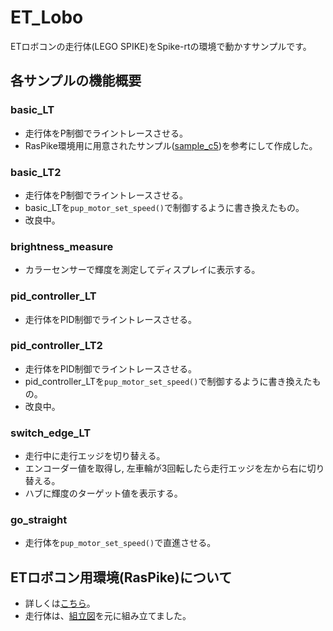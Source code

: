 # ET_Lobo
ETロボコンの走行体(LEGO SPIKE)をSpike-rtの環境で動かすサンプルです。

## 各サンプルの機能概要
### basic_LT
- 走行体をP制御でライントレースさせる。
- RasPike環境用に用意されたサンプル([sample_c5](https://github.com/ETrobocon/RasPike/tree/master/sdk/workspace/sample_c5))を参考にして作成した。
### basic_LT2
- 走行体をP制御でライントレースさせる。
- basic_LTを```pup_motor_set_speed()```で制御するように書き換えたもの。
- 改良中。
### brightness_measure
- カラーセンサーで輝度を測定してディスプレイに表示する。
### pid_controller_LT
- 走行体をPID制御でライントレースさせる。
### pid_controller_LT2
- 走行体をPID制御でライントレースさせる。
- pid_controller_LTを```pup_motor_set_speed()```で制御するように書き換えたもの。
- 改良中。
### switch_edge_LT
- 走行中に走行エッジを切り替える。
- エンコーダー値を取得し, 左車輪が3回転したら走行エッジを左から右に切り替える。
- ハブに輝度のターゲット値を表示する。
### go_straight
- 走行体を```pup_motor_set_speed()```で直進させる。

## ETロボコン用環境(RasPike)について
- 詳しくは[こちら](https://github.com/ETrobocon/RasPike)。
- 走行体は、[組立図](https://drive.google.com/file/d/17FyQBsuuXrV4BK-96fgQJy-Ou4NvqLi7/view?usp=sharing)を元に組み立てました。